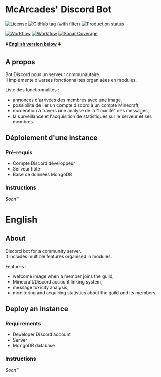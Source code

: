 # McArcades' Discord Bot

[![License](https://img.shields.io/github/license/McArcades/discord-bot?style=for-the-badge)](https://github.com/McArcades/discord-bot/blob/master/LICENSE)
[![GitHub tag (with filter)](https://img.shields.io/github/v/tag/McArcades/discord-bot?style=for-the-badge&label=Latest%20release)](https://github.com/McArcades/discord-bot/tags)
[![Production status](https://img.shields.io/website?down_color=red&down_message=Down&label=Production%20status&style=for-the-badge&up_color=green&up_message=Up&url=https%3A%2F%2Fdiscord-api.mcarcades.fr/health%2F)](https://www.mcarcades.fr/discord)

[![Workflow](https://img.shields.io/github/actions/workflow/status/McArcades/discord-bot/test.yml?style=for-the-badge&label=Test)](https://github.com/McArcades/discord-bot/actions)
[![Workflow](https://img.shields.io/github/actions/workflow/status/McArcades/discord-bot/build.yml?style=for-the-badge&label=Build%20and%20deploy)](https://github.com/McArcades/discord-bot/actions)
[![Sonar Coverage](https://img.shields.io/sonar/coverage/McArcades_discord-bot/master?server=https%3A%2F%2Fsonar.ythepaut.com&sonarVersion=8.9.9&style=for-the-badge&logo=sonarqube)](#mcarcades-discord-bot)

**:arrow_down: [English version below](#english) :arrow_down:**

## A propos

Bot Discord pour un serveur communautaire. \
Il implémente diverses fonctionnalités organisées en modules.

Liste des fonctionnalités :

-   annonces d'arrivées des membres avec une image,
-   possibilité de lier un compte discord à un compte Minecraft,
-   modération à travers une analyse de la "toxicité" des messages,
-   la surveillance et l'acquisition de statistiques sur le serveur et ses membres.

## Déploiement d'une instance

### Pré-requis

-   Compte Discord développeur
-   Serveur hôte
-   Base de données MongoDB

### Instructions

_Soon™_

# English

## About

Discord bot for a community server. \
It includes multiple features organised in modules.

Features :

-   welcome image when a member joins the guild,
-   Minecraft/Discord account linking system,
-   message toxicity analysis,
-   monitoring and acquiring statistics about the guild and its members.

## Deploy an instance

### Requirements

-   Developer Discord account
-   Server
-   MongoDB database

### Instructions

_Soon™_
